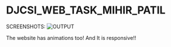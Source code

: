 # DJCSI_WEB_TASK_MIHIR_PATIL

SCREENSHOTS:
![OUTPUT](https://github.com/user-attachments/assets/68390602-d4ce-4053-a2b4-2ce732a8ee93)

The website has animations too!
And It is responsive!!
